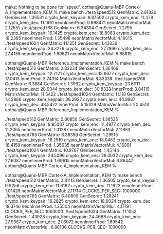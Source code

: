 make: Nothing to be done for `speed'.
cothan@Quans-MBP Cortex-A_Implementation_KEM % make bench
./test/speed512
GenMatrix: 2.81826
GenSecret: 1.36531
crypto_kem_keypair: 9.87502
crypto_kem_enc: 11.478
crypto_kem_dec: 11.1991
neonInnerProd: 0.998471
neonMatrixVectorMul: 2.12551
./test/speed768
GenMatrix: 6.34304
GenSecret: 1.2795
crypto_kem_keypair: 16.1425
crypto_kem_enc: 18.8063
crypto_kem_dec: 18.2395
neonInnerProd: 1.35498
neonMatrixVectorMul: 4.16615
./test/speed1024
GenMatrix: 11.1251
GenSecret: 1.43239
crypto_kem_keypair: 24.3276
crypto_kem_enc: 27.7866
crypto_kem_dec: 27.4185
neonInnerProd: 1.69621
neonMatrixVectorMul: 6.88615


cothan@Quans-MBP Reference_Implementation_KEM % make bench
./test/speed512
GenMatrix: 2.82234
GenSecret: 1.36469
crypto_kem_keypair: 12.7121
crypto_kem_enc: 15.9677
crypto_kem_dec: 17.0413
InnerProd: 3.74314
MatrixVectorMul: 8.83338
./test/speed768
GenMatrix: 6.3884
GenSecret: 1.3962
crypto_kem_keypair: 23.6011
crypto_kem_enc: 28.9044
crypto_kem_dec: 30.8333
InnerProd: 3.84119
MatrixVectorMul: 11.5422
./test/speed1024
GenMatrix: 11.118
GenSecret: 1.43986
crypto_kem_keypair: 38.2927
crypto_kem_enc: 44.9687
crypto_kem_dec: 48.5422
InnerProd: 5.15329
MatrixVectorMul: 20.4513
cothan@Quans-MBP Reference_Implementation_KEM %

./test/speed512
GenMatrix: 2.80856
GenSecret: 1.36525
crypto_kem_keypair: 9.95007
crypto_kem_enc: 11.4977
crypto_kem_dec: 11.2065
neonInnerProd: 1.01287
neonMatrixVectorMul: 2.11683
./test/speed768
GenMatrix: 6.38359
GenSecret: 1.29515
crypto_kem_keypair: 16.2519
crypto_kem_enc: 18.9482
crypto_kem_dec: 18.4158
neonInnerProd: 1.35635
neonMatrixVectorMul: 4.16801
./test/speed1024
GenMatrix: 10.9767
GenSecret: 1.45144
crypto_kem_keypair: 24.5096
crypto_kem_enc: 28.0032
crypto_kem_dec: 27.6087
neonInnerProd: 1.69615
neonMatrixVectorMul: 6.88447
cothan@Quans-MBP Cortex-A_Implementation_KEM %



cothan@Quans-MBP Cortex-A_Implementation_KEM % make bench
./test/speed512
GenMatrix: 2.81113
GenSecret: 1.36505
crypto_kem_keypair: 9.9256
crypto_kem_enc: 11.6192
crypto_kem_dec: 11.1623
neonInnerProd: 1.01426
neonMatrixVectorMul: 2.11714
CLOCKS_PER_SEC: 1000000
./test/speed768
GenMatrix: 6.40899
GenSecret: 1.28241
crypto_kem_keypair: 16.2825
crypto_kem_enc: 18.9024
crypto_kem_dec: 18.3746
neonInnerProd: 1.35504
neonMatrixVectorMul: 4.17191
CLOCKS_PER_SEC: 1000000
./test/speed1024
GenMatrix: 11.1052
GenSecret: 1.43928
crypto_kem_keypair: 24.4688
crypto_kem_enc: 27.9387
crypto_kem_dec: 27.6072
neonInnerProd: 1.69542
neonMatrixVectorMul: 6.88136
CLOCKS_PER_SEC: 1000000